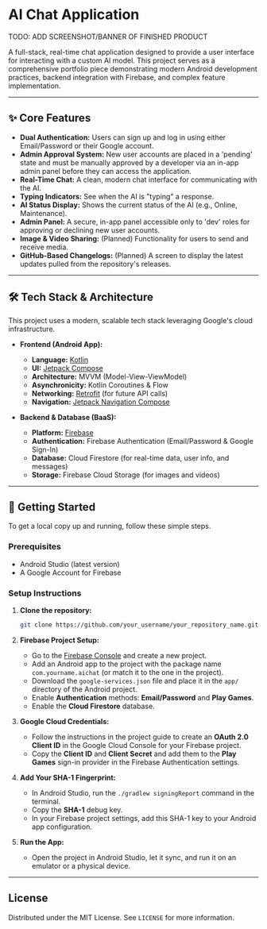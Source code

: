 # AI Chat Application

TODO: ADD SCREENSHOT/BANNER OF FINISHED PRODUCT

A full-stack, real-time chat application designed to provide a user interface for interacting with a custom AI model. This project serves as a comprehensive portfolio piece demonstrating modern Android development practices, backend integration with Firebase, and complex feature implementation.

---

## ✨ Core Features

-   **Dual Authentication:** Users can sign up and log in using either Email/Password or their Google account.
-   **Admin Approval System:** New user accounts are placed in a 'pending' state and must be manually approved by a developer via an in-app admin panel before they can access the application.
-   **Real-Time Chat:** A clean, modern chat interface for communicating with the AI.
-   **Typing Indicators:** See when the AI is "typing" a response.
-   **AI Status Display:** Shows the current status of the AI (e.g., Online, Maintenance).
-   **Admin Panel:** A secure, in-app panel accessible only to 'dev' roles for approving or declining new user accounts.
-   **Image & Video Sharing:** (Planned) Functionality for users to send and receive media.
-   **GitHub-Based Changelogs:** (Planned) A screen to display the latest updates pulled from the repository's releases.

---

## 🛠️ Tech Stack & Architecture

This project uses a modern, scalable tech stack leveraging Google's cloud infrastructure.

-   **Frontend (Android App):**
    -   **Language:** [Kotlin](https://kotlinlang.org/)
    -   **UI:** [Jetpack Compose](https://developer.android.com/jetpack/compose)
    -   **Architecture:** MVVM (Model-View-ViewModel)
    -   **Asynchronicity:** Kotlin Coroutines & Flow
    -   **Networking:** [Retrofit](https://square.github.io/retrofit/) (for future API calls)
    -   **Navigation:** [Jetpack Navigation Compose](https://developer.android.com/jetpack/compose/navigation)

-   **Backend & Database (BaaS):**
    -   **Platform:** [Firebase](https://firebase.google.com/)
    -   **Authentication:** Firebase Authentication (Email/Password & Google Sign-In)
    -   **Database:** Cloud Firestore (for real-time data, user info, and messages)
    -   **Storage:** Firebase Cloud Storage (for images and videos)

---

## 🚀 Getting Started

To get a local copy up and running, follow these simple steps.

### Prerequisites

-   Android Studio (latest version)
-   A Google Account for Firebase

### Setup Instructions

1.  **Clone the repository:**
    ```sh
    git clone https://github.com/your_username/your_repository_name.git
    ```

2.  **Firebase Project Setup:**
    -   Go to the [Firebase Console](https://console.firebase.google.com/) and create a new project.
    -   Add an Android app to the project with the package name `com.yourname.aichat` (or match it to the one in the project).
    -   Download the `google-services.json` file and place it in the `app/` directory of the Android project.
    -   Enable **Authentication** methods: **Email/Password** and **Play Games**.
    -   Enable the **Cloud Firestore** database.

3.  **Google Cloud Credentials:**
    -   Follow the instructions in the project guide to create an **OAuth 2.0 Client ID** in the Google Cloud Console for your Firebase project.
    -   Copy the **Client ID** and **Client Secret** and add them to the **Play Games** sign-in provider in the Firebase Authentication settings.

4.  **Add Your SHA-1 Fingerprint:**
    -   In Android Studio, run the `./gradlew signingReport` command in the terminal.
    -   Copy the **SHA-1** debug key.
    -   In your Firebase project settings, add this SHA-1 key to your Android app configuration.

5.  **Run the App:**
    -   Open the project in Android Studio, let it sync, and run it on an emulator or a physical device.

---

## License

Distributed under the MIT License. See `LICENSE` for more information.
